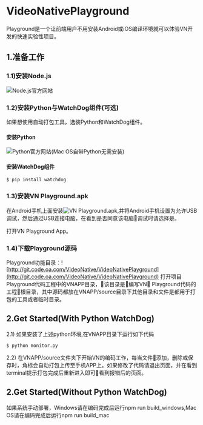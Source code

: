 # VideoNativePlayground

Playground是一个让前端用户不用安装Android或iOS编译环境就可以体验VN开发的快速实验性项目。

## 1.准备工作

### 1.1)安装Node.js

![Node.js官方网站](https://nodejs.org/en/)

### 1.2)安装Python与WatchDog组件(可选)

如果想使用自动打包工具，选装Python和WatchDog组件。  

#### 安装Python

![Python官方网站(Mac OS自带Python无需安装)](https://www.python.org/)

#### 安装WatchDog组件

```shell
$ pip install watchdog
```

### 1.3)安装VN Playground.apk

在Android手机上面安装![VN Playground.apk](https://share.weiyun.com/5ORk34g),并将Android手机设置为允许USB调试，然后通过USB连接电脑，在看到是否同意该电脑调试时请选择是。  

打开VN Playground App。

### 1.4)下载Playground源码

Playground功能目录：![http://git.code.oa.com/VideoNative/VideoNativePlayground](http://git.code.oa.com/VideoNative/VideoNativePlayground)
打开项目Playground代码工程中的VNAPP目录，该目录是编写VN Playground代码的工程根目录，其中源码都放在VNAPP/source目录下其他目录和文件是都用于打包的工具或者临时目录。

## 2.Get Started(With Python WatchDog)

2.1) 如果安装了上述python环境,在VNAPP目录下运行如下代码
```shell
$ python monitor.py
```

2.2) 在VNAPP/source文件夹下开始VN的编码工作，每当文件添加，删除或保存时，角标会自动打包上传至手机APP上。如果修改了代码请退出页面，并在看到terminal提示打包完成后重新进入即可看到报错后的页面。

## 2.Get Started(Without Python WatchDog)

如果系统手动部署，Windows请在编码完成后运行npm run build_windows,Mac OS请在编码完成后运行npm run build_mac
